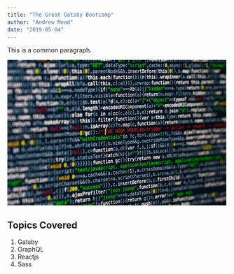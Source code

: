 ```yaml
---
title: "The Great Gatsby Bootcamp"
author: "Andrew Mead"
date: "2019-05-04"
---
```


This is a common paragraph.

![gatsby-photo](./gatsby.jpeg)

## Topics Covered

1. Gatsby
2. GraphQL
3. Reactjs
4. Sass
